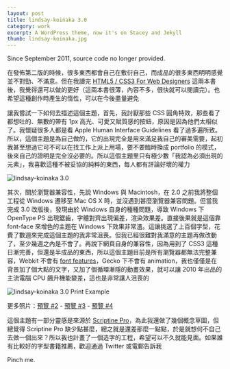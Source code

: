 ```yaml
---
layout: post
title: lindsay-koinaka 3.0
category: work
excerpt: A WordPress theme, now it's on Stacey and Jekyll
thumb: lindsay-koinaka.jpg
---
```


<div class=txt>
<p class=note>Since September 2011, source code no longer provided.</p>

<p>在發佈第二版的時候，很多東西都會自己在敷衍自己，而成品的很多東西明明感覺並不對勁、不滿意。但在我讀完 <a href="http://books.alistapart.com/products/html5-for-web-designers">HTML5 / CSS3 For Web Designers</a> 這兩本書後，我覺得還可以做的更好（這兩本書很薄，內容不多，很快就可以閱讀完）。也希望這種創作時產生的惰性，可以在今後盡量避免</p>

<p>讓我嘗試一下如何去描述這個主題，首先，我討厭那些 CSS 圓角特效，那些看了都想吐的、無數的帶有 1px 高光、可愛又賦質感的按鈕，原因是因為他們太相似了。我懷疑很多人都是看 Apple Human Interface Guidelines 看了過多遍所致。所以，這個主題是為自己做的，它的出現完全是用來滿足我自己的審美需要，起初我甚至想過它可不可以在找工作上派上用場，要不要臨時換成 portfolio 的模式，後來自己的證明是完全沒必要的。所以這個主題里只有極少數「我認為必須出現的元素」，我喜歡這種不被妥協的純粹的東西，每人都有評論好壞的權力</p>
</div>

<p><img src="{{ site.file }}/lindsay-koinaka-3.jpg" alt="lindsay-koinaka 3.0"></p>

<div class=txt>
<p>其次，關於瀏覽器兼容性，先說 Windows 與 Macintosh，在 2.0 之前我將整個工程從 Windows 遷移至 Mac OS X 時，並沒遇到甚麼瀏覽器兼容問題。但當我完成 3.0 改版後，發現由於 Windows 自身的種種問題，導致 Windows 下 OpenType PS 出現鋸齒，字體對齊出現偏差，渲染效果差。直接後果就是這個靠 font-face 來增色的主題在 Windows 下效果非常渣。這讓挑選了上百個字型，花費了數週來完成這個主題的我非常沮喪。但我已經很難對我滿意的主題再做改動了，至少幾週之內是不會了。再說下網頁自身的兼容性，因為用到了 CSS3 這種日漸完善，但還是半成品的東西，所以這個主題目前是所有瀏覽器都無法完整兼容，Webkit 不會有 <a href="http://hacks.mozilla.org/2010/11/firefox-4-font-feature-support/">font features</a>，Gecko 下不會有 animation，我也僅僅是在背景加了個大點的文字，又加了個循環漸隱的動畫效果，就可以讓 2010 年出品的主流電腦 CPU 飆升機能變差，這也是非常讓人沮喪的</p>

<p><img src="{{ site.file }}/lindsay-koinaka-3-print-example-01.jpg" alt="lindsay-koinaka 3.0 Print Example"></p>

<p>更多照片：<a href="{{ site.file }}/lindsay-koinaka-3-print-example-02.jpg">預覽 #2</a> -
<a href="{{ site.file }}/lindsay-koinaka-3-print-example-03.jpg">預覽 #3</a> -
<a href="{{ site.file }}/lindsay-koinaka-3-print-example-04.jpg">預覽 #4</a></p>

<p>這個主題有一部分靈感是來源於 <a href="http://new.myfonts.com/fonts/cheapprofonts/scriptina-pro/regular/">Scriptine Pro</a>，為此我還做了幾個概念草圖，但總覺得 Scriptine Pro 缺少點甚麼，總之就是還差那麼一點點，於是就想何不自己去做一個出來？所以我也計畫了一個造字的工程，希望可以不久就能見面。如果誰有比較好的字型書籍推薦，歡迎通過 Twitter 或電郵告訴我</p>

<p>Pinch me.</p>
</div>